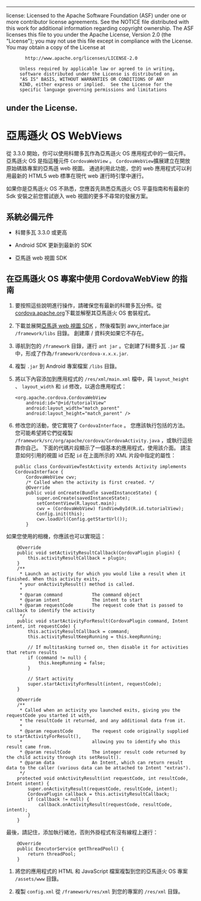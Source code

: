 * * *

license: Licensed to the Apache Software Foundation (ASF) under one or more contributor license agreements. See the NOTICE file distributed with this work for additional information regarding copyright ownership. The ASF licenses this file to you under the Apache License, Version 2.0 (the "License"); you may not use this file except in compliance with the License. You may obtain a copy of the License at

           http://www.apache.org/licenses/LICENSE-2.0
    
         Unless required by applicable law or agreed to in writing,
         software distributed under the License is distributed on an
         "AS IS" BASIS, WITHOUT WARRANTIES OR CONDITIONS OF ANY
         KIND, either express or implied.  See the License for the
         specific language governing permissions and limitations
    

## under the License.

# 亞馬遜火 OS WebViews

從 3.3.0 開始，你可以使用科爾多瓦作為亞馬遜火 OS 應用程式中的一個元件。 亞馬遜火 OS 是指這種元件 `CordovaWebView` 。 `CordovaWebView`擴展建立在開放原始碼鉻專案的亞馬遜 web 視圖。 通過利用此功能，您的 web 應用程式可以利用最新的 HTML5 web 標準在現代 web 運行時引擎中運行。

如果你是亞馬遜火 OS 不熟悉，您應首先熟悉亞馬遜火 OS 平臺指南和有最新的 Sdk 安裝之前您嘗試嵌入 web 視圖的更多不尋常的發展方案。

## 系統必備元件

*   科爾多瓦 3.3.0 或更高

*   Android SDK 更新到最新的 SDK

*   亞馬遜 web 視圖 SDK

## 在亞馬遜火 OS 專案中使用 CordovaWebView 的指南

1.  要按照這些說明進行操作，請確保您有最新的科爾多瓦分佈。從[cordova.apache.org][1]下載並解壓其亞馬遜火 OS 套裝程式。

2.  下載並展開[亞馬遜 web 視圖 SDK][2] ，然後複製到 awv_interface.jar `/framework/libs` 目錄。 創建庫 / 資料夾如果它不存在。

3.  導航到包的 `/framework` 目錄，運行 `ant jar` 。它創建了科爾多瓦 `.jar` 檔中，形成了作為`/framework/cordova-x.x.x.jar`.

4.  複製 `.jar` 到 Android 專案檔案 `/libs` 目錄。

5.  將以下內容添加到應用程式的 `/res/xml/main.xml` 檔中，與 `layout_height` 、 `layout_width` 和 `id` 修改，以適合應用程式：
    
        <org.apache.cordova.CordovaWebView
            android:id="@+id/tutorialView"
            android:layout_width="match_parent"
            android:layout_height="match_parent" />
        

6.  修改您的活動，使它實現了 `CordovaInterface` 。 您應該執行包括的方法。 您可能希望將它們從複製 `/framework/src/org/apache/cordova/CordovaActivity.java` ，或執行這些靠你自己。 下面的代碼片段顯示了一個基本的應用程式，使用該介面。 請注意如何引用的視圖 id 匹配 `id` 在上面所示的 XML 片段中指定的屬性：
    
        public class CordovaViewTestActivity extends Activity implements CordovaInterface {
            CordovaWebView cwv;
            /* Called when the activity is first created. */
            @Override
            public void onCreate(Bundle savedInstanceState) {
                super.onCreate(savedInstanceState);
                setContentView(R.layout.main);
                cwv = (CordovaWebView) findViewById(R.id.tutorialView);
                Config.init(this);
                cwv.loadUrl(Config.getStartUrl());
            }
        

 [1]: http://cordova.apache.org
 [2]: https://developer.amazon.com/sdk/fire/IntegratingAWV.html#installawv

如果您使用的相機，你應該也可以實現這：

        @Override
        public void setActivityResultCallback(CordovaPlugin plugin) {
            this.activityResultCallback = plugin;
        }
        /**
         * Launch an activity for which you would like a result when it finished. When this activity exits,
         * your onActivityResult() method is called.
         *
         * @param command           The command object
         * @param intent            The intent to start
         * @param requestCode       The request code that is passed to callback to identify the activity
         */
        public void startActivityForResult(CordovaPlugin command, Intent intent, int requestCode) {
            this.activityResultCallback = command;
            this.activityResultKeepRunning = this.keepRunning;
    
            // If multitasking turned on, then disable it for activities that return results
            if (command != null) {
                this.keepRunning = false;
            }
    
            // Start activity
            super.startActivityForResult(intent, requestCode);
        }
    
        @Override
        /**
         * Called when an activity you launched exits, giving you the requestCode you started it with,
         * the resultCode it returned, and any additional data from it.
         *
         * @param requestCode       The request code originally supplied to startActivityForResult(),
         *                          allowing you to identify who this result came from.
         * @param resultCode        The integer result code returned by the child activity through its setResult().
         * @param data              An Intent, which can return result data to the caller (various data can be attached to Intent "extras").
         */
        protected void onActivityResult(int requestCode, int resultCode, Intent intent) {
            super.onActivityResult(requestCode, resultCode, intent);
            CordovaPlugin callback = this.activityResultCallback;
            if (callback != null) {
                callback.onActivityResult(requestCode, resultCode, intent);
            }
        }
    

最後，請記住，添加執行緒池，否則外掛程式有沒有線程上運行：

        @Override
        public ExecutorService getThreadPool() {
            return threadPool;
        }
    

1.  將您的應用程式的 HTML 和 JavaScript 檔案複製到您的亞馬遜火 OS 專案 `/assets/www` 目錄。

2.  複製 `config.xml` 從 `/framework/res/xml` 到您的專案的 `/res/xml` 目錄。